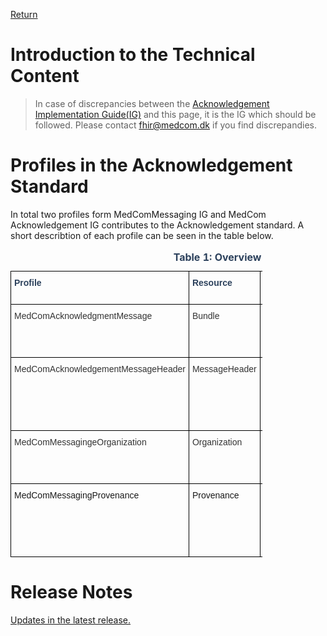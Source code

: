 [Return](../../index.md)
# Introduction to the Technical Content

> In case of discrepancies between the  <a href="https://build.fhir.org/ig/medcomdk/dk-medcom-acknowledgement/" target="_blank">Acknowledgement Implementation Guide(IG)</a> and this page, it is the IG which should be followed. Please contact <fhir@medcom.dk> if you find discrepandies.


# Profiles in the Acknowledgement Standard
In total two profiles form MedComMessaging IG and MedCom Acknowledgement IG contributes to the Acknowledgement standard. A short describtion of each profile can be seen in the table below. 
<style type="text/css">
.tg  {border-collapse:collapse;border-spacing:0;max-width:80%}
.tg td{border-color:black;border-style:solid;border-width:1px;font-family:Arial, sans-serif;font-size:14px;
  overflow:hidden;padding:10px 5px;word-break:normal;}
.tg th{border-color:black;border-style:solid;border-width:1px;font-family:Arial, sans-serif;font-size:14px;
  font-weight:normal;overflow:hidden;padding:10px 5px;word-break:normal;}
.tg .tg-ztr9{border-color:#000000;color:#2c415c;font-weight:bold;text-align:left;vertical-align:top}
.tg .tg-on52{border-color:#000000;color:#333333;text-align:left;vertical-align:top}
.tg .tg-73oq{border-color:#000000;text-align:left;vertical-align:top}
</style>
<table class="tg" style="undefined;table-layout: fixed; width: 1256px">
<caption style="color:#2c415c; font-weight:bold; text-align:center"> Table 1: Overview of the profiles in Acknowledgement standard</caption>
<colgroup>
<col style="width: 277px">
<col style="width: 114px">
<col style="width: 430px">
<col style="width: 232px">
<col style="width: 203px">
</colgroup>
<thead>
  <tr>
    <th class="tg-ztr9">Profile</th>
    <th class="tg-ztr9">Resource</th>
    <th class="tg-ztr9">Description</th>
    <th class="tg-ztr9">MustSupportelements</th>
    <th class="tg-ztr9">Implementation Guide Orgin </th>
  </tr>
</thead>
<tbody>
  <tr>
    <td class="tg-on52">MedComAcknowledgmentMessage</td>
    <td class="tg-on52">Bundle</td>
    <td class="tg-on52">Inherits from MedComMessagingMessage</td>
    <td class="tg-on52">Message Id<br>Timestrap<br>Reference to all included profiles</td>
    <td class="tg-on52">MedComAcknowledgment</td>
  </tr>
  <tr>
    <td class="tg-on52">MedComAcknowledgementMessageHeader</td>
    <td class="tg-on52">MessageHeader</td>
    <td class="tg-on52">The header of a message that shall be of&nbsp;&nbsp;the type MedComAcknowledgementMessageHeader. <br><br>Inherits from MedComMessagingMessageHeader</td>
    <td class="tg-on52">MessagHeader id<br>Narrative text<br>Type of message<br>Sender Organization<br>Receiver Organization<br><br></td>
    <td class="tg-on52">MedComAcknowledgment</td>
  </tr>
  <tr>
    <td class="tg-on52">MedComMessagingeOrganization</td>
    <td class="tg-on52">Organization</td>
    <td class="tg-on52">Information useful to identify an organization. In a Acknowledgement message it is used to describe the sender and receiver organizations. <br></td>
    <td class="tg-on52">Identifier (SOR-id)<br>Identifier (EAN/GLN-id)<br>Name</td>
    <td class="tg-on52">MedComMessaging</td>
  </tr>
  <tr>
    <td class="tg-73oq">MedComMessagingProvenance</td>
    <td class="tg-73oq">Provenance</td>
    <td class="tg-73oq">Describes the activity and history of a message. It<br>includes a reference to the target which is the MedComMessageHeader. </td>
    <td class="tg-73oq">Target<br>Timestamps<br>Activity<br>Actors<br>Reference to the previous message</td>
    <td class="tg-73oq">MedComMessaging</td>
  </tr>
</tbody>
</table>

# Release Notes
[Updates in the latest release.](../../ReleaseNoteTechSpec.md)
